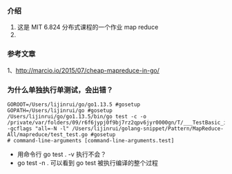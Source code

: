 ### 介绍
1. 这是 MIT 6.824 分布式课程的一个作业 map reduce
2. 


### 参考文章
1、http://marcio.io/2015/07/cheap-mapreduce-in-go/



### 为什么单独执行单测试，会出错？

```
GOROOT=/Users/lijinrui/go/go1.13.5 #gosetup
GOPATH=/Users/lijinrui/go #gosetup
/Users/lijinrui/go/go1.13.5/bin/go test -c -o /private/var/folders/09/r6f6jypj0f9bj7rz2qpv6jyr0000gn/T/___TestBasic_in_test_test_go__1_ -gcflags "all=-N -l" /Users/lijinrui/golang-snippet/Pattern/MapReduce-All/mapreduce/test_test.go #gosetup
# command-line-arguments [command-line-arguments.test]
```

- 用命令行 go test . -v 执行不会？
- go test -n . 可以看到 go test 被执行编译的整个过程
